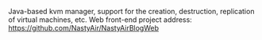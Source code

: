 Java-based kvm manager, support for the creation, destruction, replication of virtual machines, etc.
Web front-end project address: https://github.com/NastyAir/NastyAirBlogWeb
